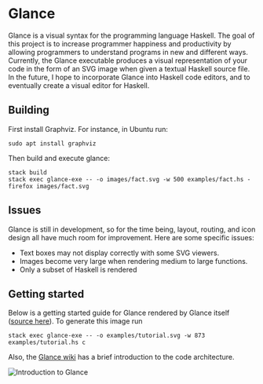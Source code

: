 # Glance
Glance is a visual syntax for the programming language Haskell. The goal of this project is to increase programmer happiness and productivity by allowing programmers to understand programs in new and different ways. Currently, the Glance executable produces a visual representation of your code in the form of an SVG image when given a textual Haskell source file. In the future, I hope to incorporate Glance into Haskell code editors, and to eventually create a visual editor for Haskell.

## Building
First install Graphviz. For instance, in Ubuntu run:

```sudo apt install graphviz```

Then build and execute glance:
```
stack build
stack exec glance-exe -- -o images/fact.svg -w 500 examples/fact.hs -
firefox images/fact.svg
```
## Issues
Glance is still in development, so for the time being, layout, routing, and icon design all have much room for improvement. Here are some specific issues:
* Text boxes may not display correctly with some SVG viewers.
* Images become very large when rendering medium to large functions.
* Only a subset of Haskell is rendered

## Getting started
Below is a getting started guide for Glance rendered by Glance itself ([source here](examples/tutorial.hs)). To generate this image run

`stack exec glance-exe -- -o examples/tutorial.svg -w 873 examples/tutorial.hs c`

Also, the [Glance wiki](../../wiki) has a brief introduction to the code architecture.

<img src="https://cdn.rawgit.com/rgleichman/glance/958611dde3827d650c56814f8c491ecf34f954da/examples/tutorial.svg" alt="Introduction to Glance" />
